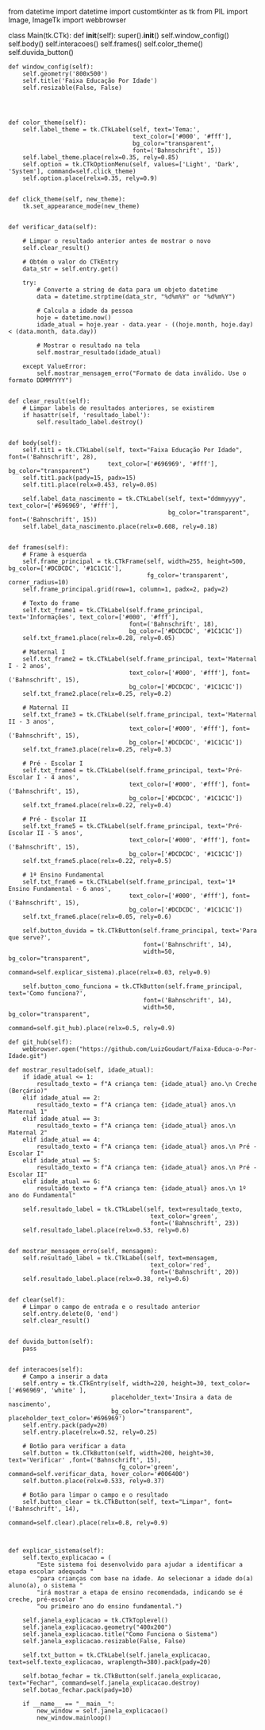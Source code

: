 




from datetime import datetime
import customtkinter as tk
from PIL import Image, ImageTk
import webbrowser


class Main(tk.CTk):
    def __init__(self):
        super().__init__()
        self.window_config()
        self.body()
        self.interacoes()
        self.frames()
        self.color_theme()
        self.duvida_button()

    def window_config(self):
        self.geometry('800x500')
        self.title('Faixa Educação Por Idade')
        self.resizable(False, False)




    def color_theme(self):
        self.label_theme = tk.CTkLabel(self, text='Tema:', 
                                       text_color=['#000', '#fff'], 
                                       bg_color="transparent",
                                       font=('Bahnschrift', 15))
        self.label_theme.place(relx=0.35, rely=0.85)
        self.option = tk.CTkOptionMenu(self, values=['Light', 'Dark', 'System'], command=self.click_theme)
        self.option.place(relx=0.35, rely=0.9)


    def click_theme(self, new_theme):
        tk.set_appearance_mode(new_theme)


    def verificar_data(self):

        # Limpar o resultado anterior antes de mostrar o novo
        self.clear_result()

        # Obtém o valor do CTkEntry
        data_str = self.entry.get()

        try:
            # Converte a string de data para um objeto datetime
            data = datetime.strptime(data_str, "%d%m%Y" or "%d%m%Y")

            # Calcula a idade da pessoa
            hoje = datetime.now()
            idade_atual = hoje.year - data.year - ((hoje.month, hoje.day) < (data.month, data.day))

            # Mostrar o resultado na tela
            self.mostrar_resultado(idade_atual)

        except ValueError:
            self.mostrar_mensagem_erro("Formato de data inválido. Use o formato DDMMYYYY")


    def clear_result(self):
        # Limpar labels de resultados anteriores, se existirem
        if hasattr(self, 'resultado_label'):
            self.resultado_label.destroy()


    def body(self):
        self.tit1 = tk.CTkLabel(self, text="Faixa Educação Por Idade", font=('Bahnschrift', 28), 
                                text_color=['#696969', '#fff'], bg_color="transparent")
        self.tit1.pack(pady=15, padx=15)
        self.tit1.place(relx=0.453, rely=0.05)

        self.label_data_nascimento = tk.CTkLabel(self, text="ddmmyyyy", text_color=['#696969', '#fff'], 
                                                 bg_color="transparent", font=('Bahnschrift', 15))
        self.label_data_nascimento.place(relx=0.608, rely=0.18)


    def frames(self):    
        # Frame à esquerda
        self.frame_principal = tk.CTkFrame(self, width=255, height=500, bg_color=['#DCDCDC', '#1C1C1C'], 
                                           fg_color='transparent', corner_radius=10)
        self.frame_principal.grid(row=1, column=1, padx=2, pady=2)

        # Texto do frame
        self.txt_frame1 = tk.CTkLabel(self.frame_principal, text='Informações', text_color=['#000', '#fff'], 
                                      font=('Bahnschrift', 18), 
                                      bg_color=['#DCDCDC', '#1C1C1C'])
        self.txt_frame1.place(relx=0.28, rely=0.05)

        # Maternal I
        self.txt_frame2 = tk.CTkLabel(self.frame_principal, text='Maternal I - 2 anos', 
                                      text_color=['#000', '#fff'], font=('Bahnschrift', 15), 
                                      bg_color=['#DCDCDC', '#1C1C1C'])
        self.txt_frame2.place(relx=0.25, rely=0.2)

        # Maternal II
        self.txt_frame3 = tk.CTkLabel(self.frame_principal, text='Maternal II - 3 anos', 
                                      text_color=['#000', '#fff'], font=('Bahnschrift', 15), 
                                      bg_color=['#DCDCDC', '#1C1C1C'])
        self.txt_frame3.place(relx=0.25, rely=0.3)

        # Pré - Escolar I
        self.txt_frame4 = tk.CTkLabel(self.frame_principal, text='Pré-Escolar I - 4 anos', 
                                      text_color=['#000', '#fff'], font=('Bahnschrift', 15), 
                                      bg_color=['#DCDCDC', '#1C1C1C'])
        self.txt_frame4.place(relx=0.22, rely=0.4)

        # Pré - Escolar II
        self.txt_frame5 = tk.CTkLabel(self.frame_principal, text='Pré-Escolar II - 5 anos', 
                                      text_color=['#000', '#fff'], font=('Bahnschrift', 15), 
                                      bg_color=['#DCDCDC', '#1C1C1C'])
        self.txt_frame5.place(relx=0.22, rely=0.5)

        # 1ª Ensino Fundamental
        self.txt_frame6 = tk.CTkLabel(self.frame_principal, text='1ª Ensino Fundamental - 6 anos', 
                                      text_color=['#000', '#fff'], font=('Bahnschrift', 15), 
                                      bg_color=['#DCDCDC', '#1C1C1C'])
        self.txt_frame6.place(relx=0.05, rely=0.6)

        self.button_duvida = tk.CTkButton(self.frame_principal, text='Para que serve?', 
                                          font=('Bahnschrift', 14), 
                                          width=50, bg_color="transparent",
                                          command=self.explicar_sistema).place(relx=0.03, rely=0.9)
        
        self.button_como_funciona = tk.CTkButton(self.frame_principal, text='Como funciona?', 
                                          font=('Bahnschrift', 14),
                                          width=50, bg_color="transparent",
                                          command=self.git_hub).place(relx=0.5, rely=0.9)

    def git_hub(self):
        webbrowser.open("https://github.com/LuizGoudart/Faixa-Educa-o-Por-Idade.git")

    def mostrar_resultado(self, idade_atual):
        if idade_atual <= 1:
            resultado_texto = f"A criança tem: {idade_atual} ano.\n Creche (Berçário)"
        elif idade_atual == 2:
            resultado_texto = f"A criança tem: {idade_atual} anos.\n Maternal 1"
        elif idade_atual == 3:
            resultado_texto = f"A criança tem: {idade_atual} anos.\n Maternal 2"
        elif idade_atual == 4:
            resultado_texto = f"A criança tem: {idade_atual} anos.\n Pré - Escolar I"
        elif idade_atual == 5:
            resultado_texto = f"A criança tem: {idade_atual} anos.\n Pré - Escolar II"
        elif idade_atual == 6:
            resultado_texto = f"A criança tem: {idade_atual} anos.\n 1º ano do Fundamental"

        self.resultado_label = tk.CTkLabel(self, text=resultado_texto,
                                            text_color='green',
                                            font=('Bahnschrift', 23))
        self.resultado_label.place(relx=0.53, rely=0.6)


    def mostrar_mensagem_erro(self, mensagem):
        self.resultado_label = tk.CTkLabel(self, text=mensagem,
                                            text_color='red',
                                            font=('Bahnschrift', 20))
        self.resultado_label.place(relx=0.38, rely=0.6)


    def clear(self):
        # Limpar o campo de entrada e o resultado anterior
        self.entry.delete(0, 'end')
        self.clear_result()

    
    def duvida_button(self):
        pass


    def interacoes(self):
        # Campo a inserir a data
        self.entry = tk.CTkEntry(self, width=220, height=30, text_color=['#696969', 'white' ], 
                                 placeholder_text='Insira a data de nascimento', 
                                 bg_color="transparent", placeholder_text_color='#696969')
        self.entry.pack(pady=20)
        self.entry.place(relx=0.52, rely=0.25)

        # Botão para verificar a data
        self.button = tk.CTkButton(self, width=200, height=30, text='Verificar' ,font=('Bahnschrift', 15),
                                   fg_color='green', command=self.verificar_data, hover_color='#006400')
        self.button.place(relx=0.533, rely=0.37)

        # Botão para limpar o campo e o resultado
        self.button_clear = tk.CTkButton(self, text="Limpar", font=('Bahnschrift', 14),
                                         command=self.clear).place(relx=0.8, rely=0.9)
        
        
        
    def explicar_sistema(self):
        self.texto_explicacao = (
            "Este sistema foi desenvolvido para ajudar a identificar a etapa escolar adequada "
            "para crianças com base na idade. Ao selecionar a idade do(a) aluno(a), o sistema "
            "irá mostrar a etapa de ensino recomendada, indicando se é creche, pré-escolar "
            "ou primeiro ano do ensino fundamental.")

        self.janela_explicacao = tk.CTkToplevel()
        self.janela_explicacao.geometry("400x200")
        self.janela_explicacao.title("Como Funciona o Sistema")
        self.janela_explicacao.resizable(False, False)
        
        self.txt_button = tk.CTkLabel(self.janela_explicacao, text=self.texto_explicacao, wraplength=380).pack(pady=20)
        
        self.botao_fechar = tk.CTkButton(self.janela_explicacao, text="Fechar", command=self.janela_explicacao.destroy)
        self.botao_fechar.pack(pady=10)

        if __name__ == "__main__":
            new_window = self.janela_explicacao()
            new_window.mainloop()


    
